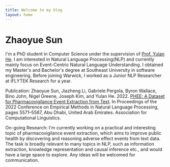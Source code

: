 ```yaml
---
title: Welcome to my blog
layout: home
---
```

# Zhaoyue Sun

I'm a PhD student in Computer Science under the supervision of [Prof. Yulan He](https://www.kcl.ac.uk/people/yulan-he). I am interested in Natural Language Processing(NLP) and currently mainly focus on Event-Centric Natural Language Understanding.
I obtained my Master's and Bachelor's degree at Southeast University in software engineering. Before joining Warwick, I worked as a Junior NLP Researcher at iFLYTEK Research for a year.

Publication:
Zhaoyue Sun, Jiazheng Li, Gabriele Pergola, Byron Wallace, Bino John, Nigel Greene, Joseph Kim, and Yulan He. 2022. [PHEE: A Dataset for Pharmacovigilance Event Extraction from Text](https://aclanthology.org/2022.emnlp-main.376/). In Proceedings of the 2022 Conference on Empirical Methods in Natural Language Processing, pages 5571–5587, Abu Dhabi, United Arab Emirates. Association for Computational Linguistics.

On-going Research:
I'm currently working on a practical and interesting topic of pharmacovigilance event extraction, which aims to improve public health by discovering and reasoning adverse effect events from text data. The task is broadly relevant to many topics in NLP, such as information extraction, knowledge representation and causal inference etc., and would have a large space to explore. Any ideas will be welcomed for communication.
